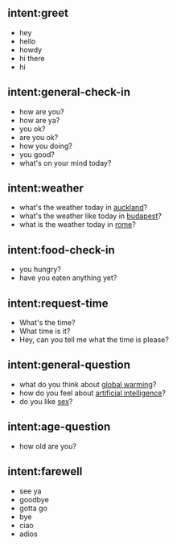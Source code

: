 ## intent:greet
- hey
- hello
- howdy
- hi there
- hi

## intent:general-check-in
- how are you?
- how are ya?
- you ok?
- are you ok?
- how you doing?
- you good?
- what's on your mind today?

## intent:weather
- what's the weather today in [auckland](location)?
- what's the weather like today in [budapest](location)?
- what is the weather today in [rome](location)?

## intent:food-check-in
- you hungry?
- have you eaten anything yet?

## intent:request-time
- What's the time?
- What time is it?
- Hey, can you tell me what the time is please?

## intent:general-question
- what do you think about [global warming](question-focus)?
- how do you feel about [artificial intelligence](question-focus)?
- do you like [sex](question-focus)?

## intent:age-question
- how old are you?

## intent:farewell
- see ya
- goodbye
- gotta go
- bye
- ciao
- adios
